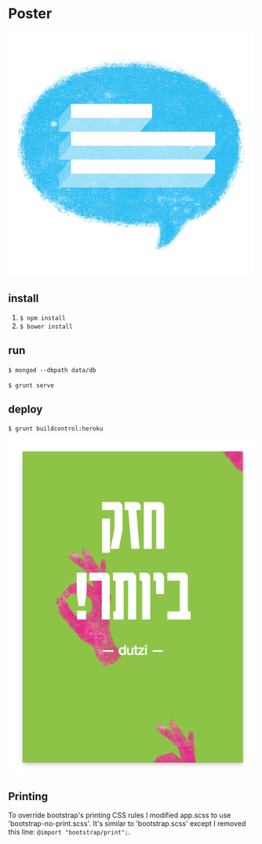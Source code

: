 # Poster

![Poster Logo](assets/logo500x500.png)

## install

1. `$ npm install`
2. `$ bower install`

## run

`$ mongod --dbpath data/db`

`$ grunt serve`

## deploy

`$ grunt buildcontrol:heroku`

![Poster Slogan](assets/slogan.png)

## Printing

To override bootstrap's printing CSS rules I modified app.scss to use 'bootstrap-no-print.scss'. It's similar to 'bootstrap.scss' except I removed this line: `@import "bootstrap/print";`.

